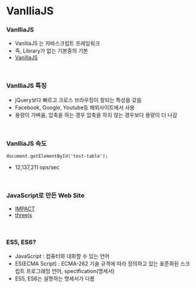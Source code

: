 # VanlliaJS

### VanlliaJS
+ VanlliaJS 는 자바스크립트 프레임워크
+ 즉, Library가 없는 기본중의 기본
+ [VanillaJS](http://vanilla-js.com/)
<br/>

### VanlliaJS 특징
+ jQuery보다 빠르고 크로스 브라우징이 잘되는 특성을 갖음
+ Facebook, Google, Youtube등 해외사이트에서 사용
+ 용량이 가벼움, 압축을 하는 경우 압축을 하지 않는 경우보다 용량이 더 나감
<br/>

### VanlliaJS 속도
~~~
document.getElementById('test-table');
~~~
+ 12,137,211 ops/sec
<br/>

### JavaScript로 만든 Web Site
+ [IMPACT](https://impactjs.com/)
+ [threejs](https://threejs.org/)
<br/>

### ES5, ES6?
+ JavaScript : 컴퓨터와 대화할 수 있는 언어
+ ES(ECMA Script) : ECMA-262 기술 규격에 따라 정의하고 있는 표준화된 스크립트 프로그래밍 언어, spectfication(명세서)
+ ES5, ES6는 설명하는 명세서가 다름
